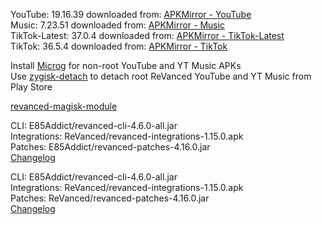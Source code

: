 YouTube: 19.16.39
downloaded from: [APKMirror - YouTube](https://www.apkmirror.com/apk/google-inc/youtube/youtube-19-16-39-release/youtube-19-16-39-android-apk-download/)  
Music: 7.23.51
downloaded from: [APKMirror - Music](https://www.apkmirror.com/apk/google-inc/youtube-music/youtube-music-7-23-51-release/youtube-music-7-23-51-android-apk-download/)  
TikTok-Latest: 37.0.4
downloaded from: [APKMirror - TikTok-Latest](https://www.apkmirror.com/apk/tiktok-pte-ltd/tik-tok-including-musical-ly/tik-tok-including-musical-ly-37-0-4-release/tiktok-37-0-4-2-android-apk-download/)  
TikTok: 36.5.4
downloaded from: [APKMirror - TikTok](https://www.apkmirror.com/apk/tiktok-pte-ltd/tik-tok-including-musical-ly/tik-tok-including-musical-ly-36-5-4-release/tiktok-videos-lives-musik-36-5-4-android-apk-download/)  

Install [Microg](https://github.com/ReVanced/GmsCore/releases) for non-root YouTube and YT Music APKs  
Use [zygisk-detach](https://github.com/j-hc/zygisk-detach) to detach root ReVanced YouTube and YT Music from Play Store  

[revanced-magisk-module](https://github.com/E85Addict/revanced-magisk-module)
  
CLI: E85Addict/revanced-cli-4.6.0-all.jar  
Integrations: ReVanced/revanced-integrations-1.15.0.apk  
Patches: E85Addict/revanced-patches-4.16.0.jar  
[Changelog](https://github.com/E85Addict/revanced-patches/releases/tag/v4.16.0)

CLI: E85Addict/revanced-cli-4.6.0-all.jar  
Integrations: ReVanced/revanced-integrations-1.15.0.apk  
Patches: ReVanced/revanced-patches-4.16.0.jar  
[Changelog](https://github.com/ReVanced/revanced-patches/releases/tag/v4.16.0)  
